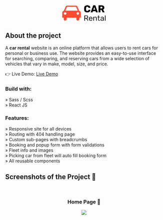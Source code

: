 <div align='center'><img style="width:30%" src='https://raw.githubusercontent.com/Yixin88/car-rental/main/src/images/logo/logo.png'/></div>

<h2>About the project</h2>

  <p>A <b>car rental</b> website is an online platform that allows users to rent cars for personal or business use. The website provides an easy-to-use interface for searching, comparing, and reserving cars from a wide selection of vehicles that vary in make, model, size, and price.</p>

👉 Live Demo: <a target='_blank' href='https://car-rental-now.netlify.app/'>Live Demo</a>

<h3>Build with:</h3>

» Sass / Scss <br>
» React JS

<h3>Features:</h3>

» Responsive site for all devices <br>
» Routing with 404 handling page <br>
» Custom sub-pages with breadcrumbs <br>
» Booking and popup form with form validations <br>
» Fleet info and images <br>
» Picking car from fleet will auto fill booking form <br>
» All reusable components <br>

<h2>Screenshots of the Project 📸</h2>
<br>
<h3 align='center'>Home Page 🏡</h3>

<div align='center'>
<img src='https://user-images.githubusercontent.com/105128267/218077675-f50ac9ae-8d2c-4196-aed8-f4490e142960.png'/>

</div>